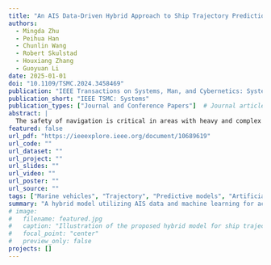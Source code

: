 ```yaml
---
title: "An AIS Data-Driven Hybrid Approach to Ship Trajectory Prediction"
authors:
  - Mingda Zhu
  - Peihua Han
  - Chunlin Wang
  - Robert Skulstad
  - Houxiang Zhang
  - Guoyuan Li
date: 2025-01-01
doi: "10.1109/TSMC.2024.3458469"
publication: "IEEE Transactions on Systems, Man, and Cybernetics: Systems"
publication_short: "IEEE TSMC: Systems"
publication_types: ["Journal and Conference Papers"]  # Journal article
abstract: |
  The safety of navigation is critical in areas with heavy and complex traffic. Accurate prediction of the future trajectory of ships is crucial, especially in encounter situations where conventional navigational devices are prone to high uncertainty and risk due to their limitations. Unfortunately, kinematic models and data-driven methods suffer from numerous issues, such as poor performance, intricate architecture, and reduced interpretability. In response, this article introduces a novel approach, driven by automatic identification system (AIS) data, to enhance the efficacy of ship encounter trajectory prediction. It revolves around encounter classification, wherein the invaluable insights of seamanship play a pivotal role in identifying and categorizing legitimate encounters into three distinct types. This categorization forms the foundation for developing a probability-based classification model, in conjunction with a hybrid predictor that amalgamates a kinematics-based model and a neural network-based model. Historical AIS data collected in Oslofjord, Norway, are utilized in this study, and experiments have been conducted to assess the performance of the proposed method through real cases. The results substantiate the promise of the classification model and underscore the exceptional predictive capabilities of the hybrid approach. This superiority is attributed to the synergistic effects arising from the integration of its constituent models.
featured: false
url_pdf: "https://ieeexplore.ieee.org/document/10689619"
url_code: ""
url_dataset: ""
url_project: ""
url_slides: ""
url_video: ""
url_poster: ""
url_source: ""
tags: ["Marine vehicles", "Trajectory", "Predictive models", "Artificial intelligence", "Navigation", "Collision avoidance", "Data models"]
summary: "A hybrid model utilizing AIS data and machine learning for accurate ship trajectory prediction."
# image:
#   filename: featured.jpg
#   caption: "Illustration of the proposed hybrid model for ship trajectory prediction."
#   focal_point: "center"
#   preview_only: false
projects: []
---
```


